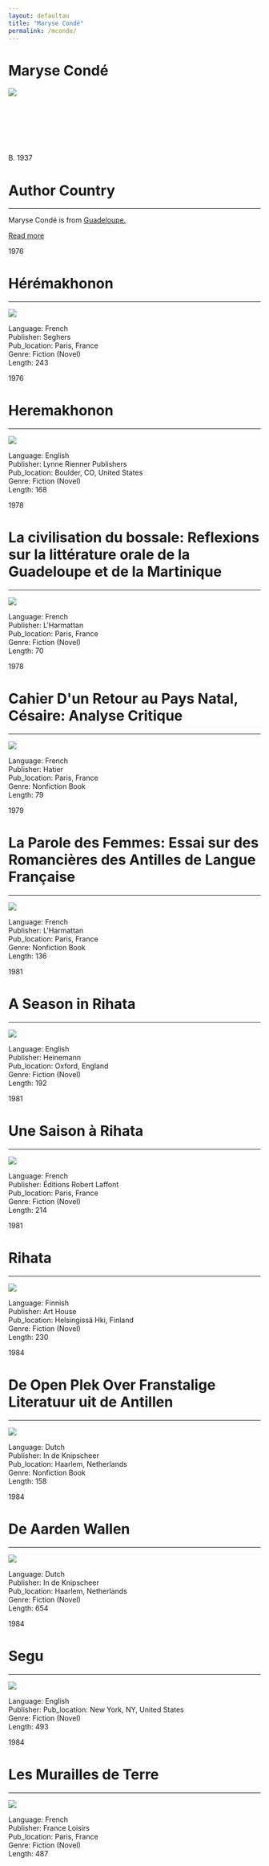 ```yaml
---
layout: defaultau
title: "Maryse Condé"
permalink: /mconde/
---
```

<!-- partial:index.partial.html -->
<div class="content">
    <h1>Maryse Condé</h1>
    <div class="quote">
        <div><img src="https://static01.nyt.com/images/2020/05/17/books/review/17Torres-PRINT/Torres2-1-mediumSquareAt3X.jpg" class="logo"></div>
    </div>
    <div class="timeline">
        <div style="padding-bottom:100px;"></div>
        <div class="block">
            <div class="date right"><p class="right"> B. 1937 </p></div>
            <div class="dot"></div>
            <div class="left first">
            <div class="author_country">
                <h1>Author Country</h1><hr>
              <div class="aclocation"><p> Maryse Condé is from <a href="http://localhost:4000/29">Guadeloupe.</a></p></div>
              <div class="acreadmore">  <a href="https://en.wikipedia.org/wiki/Maryse_Cond%C3%A9" target="_blank">Read more</a></div>
            </div>
            </div>
        </div>
        <div class="block">
            <div class="date left"><p class="left">1976</p></div>
            <div class="dot"></div>
            <div class="right">
                <h1>Hérémakhonon</h1><hr>
                <p><img src="https://m.media-amazon.com/images/I/31Vve0vXNAL._SY346_.jpg"></p>
                <p>
                Language: French<br/>
                Publisher: Seghers<br/>
                Pub_location: Paris, France<br/>
                Genre: Fiction (Novel)<br/>
                Length: 243<br/>                   </p>
            </div>
        </div>
       <div class="block">
            <div class="date left"><p class="left">1976</p></div>
            <div class="dot"></div>
            <div class="right">
                <h1>Heremakhonon</h1><hr>
                <p><img src="https://images-na.ssl-images-amazon.com/images/I/41uqElGcMBL._SX362_BO1,204,203,200_.jpg"></p>
                <p>
                Language: English<br/>
                Publisher: Lynne Rienner Publishers<br/>
                Pub_location: Boulder, CO, United States<br/>
                Genre: Fiction (Novel)<br/>
                Length: 168<br/>                   </p>
            </div>
        </div>
       <div class="block">
            <div class="date left"><p class="left">1978</p></div>
            <div class="dot"></div>
            <div class="right">
                <h1>La civilisation du bossale: Reflexions sur la littérature orale de la Guadeloupe et de la Martinique</h1><hr>
                <p><img src="https://images-na.ssl-images-amazon.com/images/I/51+V2T+APAL._SX311_BO1,204,203,200_.jpg"></p>
                <p>
                Language: French<br/>
                Publisher: L'Harmattan<br/>
                Pub_location: Paris, France<br/>
                Genre: Fiction (Novel)<br/>
                Length: 70<br/>                   </p>
            </div>
        </div>
       <div class="block">
            <div class="date left"><p class="left">1978</p></div>
            <div class="dot"></div>
            <div class="right">
                <h1>Cahier D'un Retour au Pays Natal, Césaire: Analyse Critique</h1><hr>
                <p><img src="https://m.media-amazon.com/images/I/41EYhk65AwL._SX300_BO1,204,203,200_.jpg"></p>
                <p>
                Language: French<br/>
                Publisher: Hatier<br/>
                Pub_location: Paris, France<br/>
                Genre: Nonfiction Book<br/>
                Length: 79<br/>                   </p>
            </div>
        </div>
<div class="block">
            <div class="date left"><p class="left">1979</p></div>
            <div class="dot"></div>
            <div class="right">
                <h1>La Parole des Femmes: Essai sur des Romancières des Antilles de Langue Française</h1><hr>
                <p><img src="https://images-na.ssl-images-amazon.com/images/I/41x5p-Z96cL._SX307_BO1,204,203,200_.jpg"></p>
                <p>
                Language: French<br/>
                Publisher: L'Harmattan<br/>
                Pub_location: Paris, France<br/>
                Genre: Nonfiction Book<br/>
                Length: 136<br/>                   </p>
            </div>
        </div>
       <div class="block">
            <div class="date left"><p class="left">1981</p></div>
            <div class="dot"></div>
            <div class="right">
                <h1>A Season in Rihata</h1><hr>
                <p><img src="https://coverart.oclc.org/ImageWebSvc/oclc/+-+621390268_140.jpg"></p>
                <p>
                Language: English<br/>
                Publisher: Heinemann<br/>
                Pub_location: Oxford, England<br/>
                Genre: Fiction (Novel)<br/>
                Length: 192<br/>                   </p>
            </div>
        </div>
       <div class="block">
            <div class="date left"><p class="left">1981</p></div>
            <div class="dot"></div>
            <div class="right">
                <h1>Une Saison à Rihata</h1><hr>
                <p><img src="https://m.media-amazon.com/images/I/41QJt-ozKSL._SX314_BO1,204,203,200_.jpg"></p>
                <p>
                Language: French<br/>
                Publisher: Éditions Robert Laffont<br/>
                Pub_location: Paris, France<br/>
                Genre: Fiction (Novel)<br/>
                Length: 214<br/>                   </p>
            </div>
        </div>
       <div class="block">
            <div class="date left"><p class="left">1981</p></div>
            <div class="dot"></div>
            <div class="right">
                <h1>Rihata</h1><hr>
                <p><img src="https://i.gr-assets.com/images/S/compressed.photo.goodreads.com/books/1540133546l/42407044.jpg"></p>
                <p>
                Language: Finnish<br/>
                Publisher: Art House<br/>
                Pub_location: Helsingissä Hki, Finland<br/>
                Genre: Fiction (Novel)<br/>
                Length: 230<br/>                   </p>
            </div>
        </div>
      <div class="block">
            <div class="date left"><p class="left">1984</p></div>
            <div class="dot"></div>
            <div class="right">
                <h1>De Open Plek Over Franstalige Literatuur uit de Antillen</h1><hr>
                <p><img src="https://v112.nbc.bibliotheek.nl/thumbnail?width=320&uri=http%3A%2F%2Fdata.bibliotheek.nl%2Fggc%2Fppn%2F154068985&no-cover-image=false&token=45688e6d"></p>
                <p>
                Language: Dutch<br/>
                Publisher: In de Knipscheer<br/>
                Pub_location: Haarlem, Netherlands<br/>
                Genre: Nonfiction Book<br/>
                Length: 158<br/>                   </p>
            </div>
        </div>
       <div class="block">
            <div class="date left"><p class="left">1984</p></div>
            <div class="dot"></div>
            <div class="right">
                <h1>De Aarden Wallen</h1><hr>
                <p><img src="https://m.media-amazon.com/images/I/51h4d-Q+WYL._SX307_BO1,204,203,200_.jpg"></p>
                <p>
                Language: Dutch<br/>
                Publisher: In de Knipscheer<br/>
                Pub_location: Haarlem, Netherlands<br/>
                Genre: Fiction (Novel)<br/>
                Length: 654<br/>                   </p>
            </div>
        </div>
       <div class="block">
            <div class="date left"><p class="left">1984</p></div>
            <div class="dot"></div>
            <div class="right">
                <h1>Segu</h1><hr>
                <p><img src="https://coverart.oclc.org/ImageWebSvc/oclc/+-+889278477_140.jpg"></p>
                <p>
                Language: English<br/>
                Publisher: <Ballantine Booksbr/>
                Pub_location: New York, NY, United States<br/>
                Genre: Fiction (Novel)<br/>
                Length: 493<br/>                   </p>
            </div>
        </div>
       <div class="block">
            <div class="date left"><p class="left">1984</p></div>
            <div class="dot"></div>
            <div class="right">
                <h1>Les Murailles de Terre</h1><hr>
                <p><img src="https://images-na.ssl-images-amazon.com/images/I/516S97XQ04L._SX210_.jpg"></p>
                <p>
                Language: French<br/>
                Publisher: France Loisirs<br/>
                Pub_location: Paris, France<br/>
                Genre: Fiction (Novel)<br/>
                Length: 487<br/>                   </p>
            </div>
        </div>
<!-- partial -->
  <script src='https://cdnjs.cloudflare.com/ajax/libs/jquery/3.1.1/jquery.min.js'></script><script  src="assets/js/authorscript.js"></script>
